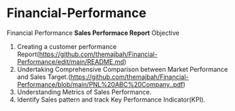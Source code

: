 # Financial-Performance
Financial Performance
**Sales Performace Report**
Objective
1. Creating a customer performance Report(https://github.com/themajbah/Financial-Performance/edit/main/README.md)
2. Undertaking Comprehensive Comparison between Market Performance and Sales Target.(https://github.com/themajbah/Financial-Performance/blob/main/PNL%20ABC%20Company..pdf)
3. Understanding  Metrics of Sales Performance.
4. Identify Sales pattern and track Key Performance Indicator(KPI).
